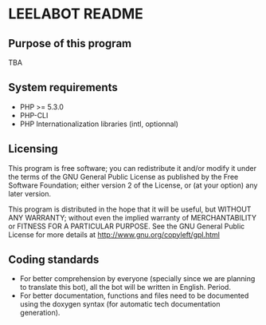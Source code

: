 LEELABOT README
===============

Purpose of this program
-----------------------

TBA

System requirements
-------------------

* PHP >= 5.3.0
* PHP-CLI
* PHP Internationalization libraries (intl, optionnal)

Licensing
---------

This program is free software; you can redistribute it and/or
modify it under the terms of the GNU General Public License as
published by the Free Software Foundation; either version 2 of
the License, or (at your option) any later version.

This program is distributed in the hope that it will be useful, but
WITHOUT ANY WARRANTY; without even the implied warranty of
MERCHANTABILITY or FITNESS FOR A PARTICULAR PURPOSE. See the GNU
General Public License for more details at
http://www.gnu.org/copyleft/gpl.html

Coding standards
----------------

* For better comprehension by everyone (specially since we are planning to translate this bot), all the bot will be written in English. Period.
* For better documentation, functions and files need to be documented using the doxygen syntax (for automatic tech documentation generation).
